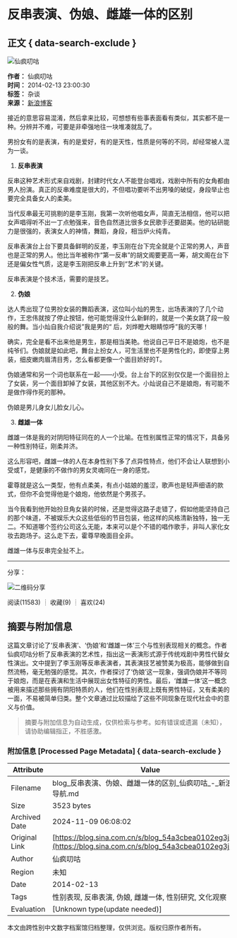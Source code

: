 # 反串表演、伪娘、雌雄一体的区别

## 正文 { data-search-exclude }


![仙疯叨咕](http://p3.sinaimg.cn/1420020714/180/1)

**作者：** 仙疯叨咕  
**时间：** 2014-02-13 23:00:30  
**标签：** 杂谈  
**来源：** [新浪博客](http://blog.sina.com.cn/u/1420020714)

接近的意思容易混淆，然后拿来比较，可想想有些事表面看有类似，其实都不是一种。分辨并不难，可要是非牵强地往一块堆凑就乱了。

男扮女有的是表演，有的是爱好，有的是天性，性质是何等的不同，却经常被人混为一谈。

1. **反串表演**

反串这种艺术形式来自戏剧，封建时代女人不能登台唱戏，戏剧中所有的女角都由男人扮演。真正的反串难度是很大的，不但唱功要听不出男嗓的破绽，身段举止也要完全具备女人的柔美。

当代反串最无可挑剔的是李玉刚，我第一次听他唱女声，简直无法相信，他可以把女声唱得听不出一丁点勉强来，音色自然道比很多女民歌手还要甜美。他的钻研能力是很强的，表演女人的神情，舞蹈，身段，相当炉火纯青。

反串表演台上台下要具备鲜明的反差，李玉刚在台下完全就是个正常的男人，声音也是正常的男人。他比当年被称作“第一反串”的胡文阁要更高一筹，胡文阁在台下还是偏女性气质，这是李玉刚把反串上升到“艺术”的关键。

反串表演是个技术活，需要的是技艺。

2. **伪娘**

达人秀出现了位男扮女装的舞蹈表演，这位叫小灿的男生，出场表演的了几个动作，王忠伟就按了停止按钮，他可能觉得没什么新鲜的，就是一个美女跳了段一般般的舞。当小灿自我介绍说”我是男的“ 后，刘烨瞪大眼睛惊呼”我的天哪！

确实，完全是看不出来他是男生，那是相当美艳。他说自己平日不是娘炮，也不是纯爷们。伪娘就是如此吧，舞台上扮女人，可生活里也不是男性化的，即使穿上男装，细皮嫩肉眉清目秀，怎么看都更像一个面目娇好的T。

伪娘通常和另一个词也联系在一起——小受。台上台下的区别仅仅是一个面目扮上了女装，另一个面目卸掉了女装，其他区别不大。小灿说自己不是娘炮，有可能不是做作得作死的那种。

伪娘是男儿身女儿脸女儿心。

3. **雌雄一体**

雌雄一体是我的对阴阳特征同在的人一个比喻。在性别属性正常的情况下，具备另一种性别特征，刚柔并济。

这么形容吧，雌雄一体的人在本身性别下多了点异性特点，他们不会让人联想到小受或T，是健康的不做作的男女灵魂同在一身的感觉。

霍尊就是这么一类型，他有点柔美，有点小姑娘的羞涩，歌声也是轻声细语的款式，但你不会觉得他是个娘炮，他依然是个男孩子。

当今我看到他开始扮旦角女装的时候，还是觉得这路子走错了，假如他能坚持自己的那个味道，不被娱乐大众这些低俗的节目包装，他这样的风格清新独特，独一无二。不知道哪个签约公司这么无能，本来可以是个不错的唱作歌手，非叫人家化女妆去跑场子。这么走下去，霍尊早晚面目全非。

雌雄一体与反串完全扯不上。 

--- 

分享：

![二维码分享](https://comet.blog.sina.com.cn/qr?https://blog.sina.com.cn/s/blog_54a3cbea0102eg3j.html)

阅读(11583) ┊ 收藏(9) ┊ 喜欢(24)

## 摘要与附加信息

<!-- tcd_abstract -->
这篇文章讨论了‘反串表演’、‘伪娘’和‘雌雄一体’三个与性别表现相关的概念。作者仙疯叨咕分析了反串表演的艺术性，指出这一表演形式源于传统戏剧中男性代替女性演出。文中提到了李玉刚等反串表演者，其表演技艺被赞美为极高，能够做到自然流畅，毫无勉强的感觉。其次，作者探讨了‘伪娘’这一现象，强调伪娘并不等同于娘炮，而是在表演和生活中展现出女性特征的男性。最后，‘雌雄一体’这一概念被用来描述那些拥有阴阳特质的人，他们在性别表现上既有男性特征，又有柔美的一面，不易被简单归类。整个文章通过比较描绘了这些不同现象在现代社会中的意义与价值。
<!-- tcd_abstract_end -->

> 摘要与附加信息为自动生成，仅供检索与参考。如有错误或遗漏（未知），请协助编辑指正，不胜感激。

### 附加信息 [Processed Page Metadata] { data-search-exclude }

| Attribute       | Value                                  |
|-----------------|----------------------------------------|
| Filename        | blog_反串表演、伪娘、雌雄一体的区别_仙疯叨咕_-_新浪网站导航.md                             |
| Size            | 3523 bytes                           |
| Archived Date   | 2024-11-09 06:08:02                             |
| Original Link   | [https://blog.sina.com.cn/s/blog_54a3cbea0102eg3j.html](https://blog.sina.com.cn/s/blog_54a3cbea0102eg3j.html)                       |
| Author          | 仙疯叨咕                               |
| Region          | 未知                               |
| Date            | 2014-02-13                                 |
| Tags            | 性别表现, 反串表演, 伪娘, 雌雄一体, 性别研究, 文化观察                                 |
| Evaluation            | [Unknown type(update needed)]                                 |
<!-- tcd_table_end -->

本文由跨性别中文数字档案馆归档整理，仅供浏览。版权归原作者所有。
